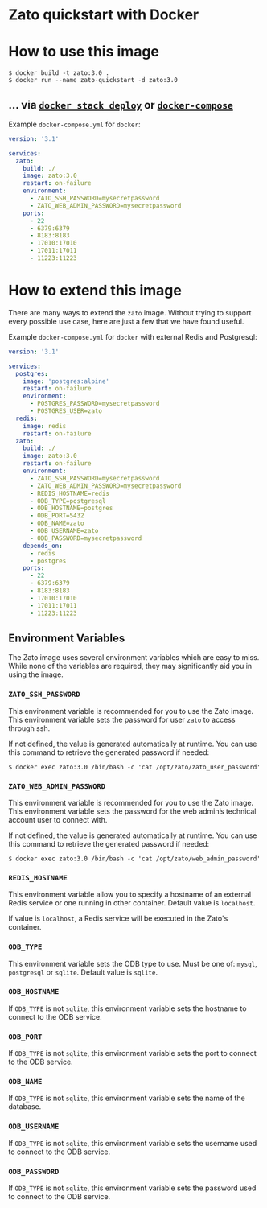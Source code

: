 # Zato quickstart with Docker



# How to use this image

```console
$ docker build -t zato:3.0 .
$ docker run --name zato-quickstart -d zato:3.0
```

## ... via [`docker stack deploy`](https://docs.docker.com/engine/reference/commandline/stack_deploy/) or [`docker-compose`](https://github.com/docker/compose)

Example `docker-compose.yml` for `docker`:

```yaml
version: '3.1'

services:
  zato:
    build: ./
    image: zato:3.0
    restart: on-failure
    environment:
      - ZATO_SSH_PASSWORD=mysecretpassword
      - ZATO_WEB_ADMIN_PASSWORD=mysecretpassword
    ports:
      - 22
      - 6379:6379
      - 8183:8183
      - 17010:17010
      - 17011:17011
      - 11223:11223
```

# How to extend this image

There are many ways to extend the `zato` image. Without trying to support every possible use case, here are just a few that we have found useful.

Example `docker-compose.yml` for `docker` with external Redis and Postgresql:

```yaml
version: '3.1'

services:
  postgres:
    image: 'postgres:alpine'
    restart: on-failure
    environment:
      - POSTGRES_PASSWORD=mysecretpassword
      - POSTGRES_USER=zato
  redis:
    image: redis
    restart: on-failure
  zato:
    build: ./
    image: zato:3.0
    restart: on-failure
    environment:
      - ZATO_SSH_PASSWORD=mysecretpassword
      - ZATO_WEB_ADMIN_PASSWORD=mysecretpassword
      - REDIS_HOSTNAME=redis
      - ODB_TYPE=postgresql
      - ODB_HOSTNAME=postgres
      - ODB_PORT=5432
      - ODB_NAME=zato
      - ODB_USERNAME=zato
      - ODB_PASSWORD=mysecretpassword
    depends_on:
      - redis
      - postgres
    ports:
      - 22
      - 6379:6379
      - 8183:8183
      - 17010:17010
      - 17011:17011
      - 11223:11223
```

## Environment Variables

The Zato image uses several environment variables which are easy to miss. While none of the variables are required, they may significantly aid you in using the image.

### `ZATO_SSH_PASSWORD`

This environment variable is recommended for you to use the Zato image. This environment variable sets the password for user `zato` to access through ssh.

If not defined, the value is generated automatically at runtime. You can use this command to retrieve the generated password if needed:

```console
$ docker exec zato:3.0 /bin/bash -c 'cat /opt/zato/zato_user_password'
```

### `ZATO_WEB_ADMIN_PASSWORD`

This environment variable is recommended for you to use the Zato image. This environment variable sets the password for the web admin’s technical account user to connect with.

If not defined, the value is generated automatically at runtime. You can use this command to retrieve the generated password if needed:

```console
$ docker exec zato:3.0 /bin/bash -c 'cat /opt/zato/web_admin_password'
```

### `REDIS_HOSTNAME`

This environment variable allow you to specify a hostname of an external Redis service or one running in other container. Default value is `localhost`.

If value is  `localhost`, a Redis service will be executed in the Zato's container.

### `ODB_TYPE`

This environment variable sets the ODB type to use. Must be one of: `mysql`, `postgresql` or `sqlite`. Default value is `sqlite`.

### `ODB_HOSTNAME`

If `ODB_TYPE` is not `sqlite`, this environment variable sets the hostname to connect to the ODB service.

### `ODB_PORT`

If `ODB_TYPE` is not `sqlite`, this environment variable sets the port to connect to the ODB service.

### `ODB_NAME`

If `ODB_TYPE` is not `sqlite`, this environment variable sets the name of the database.

### `ODB_USERNAME`

If `ODB_TYPE` is not `sqlite`, this environment variable sets the username used to connect to the ODB service.

### `ODB_PASSWORD`

If `ODB_TYPE` is not `sqlite`, this environment variable sets the password used to connect to the ODB service.
